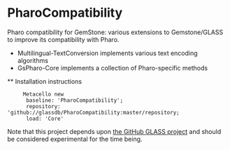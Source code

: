PharoCompatibility
==================

Pharo compatibility for GemStone: various extensions to Gemstone/GLASS to improve its compatibility with Pharo.

- Multilingual-TextConversion implements various text encoding algorithms
- GsPharo-Core implements a collection of Pharo-specific methods

** Installation instructions

```Smalltalk
     Metacello new
      baseline: 'PharoCompatibility';
      repository: 'github://glassdb/PharoCompatibility:master/repository;
      load: 'Core'
```

Note that this project depends upon [the GitHub GLASS project](https://github.com/glassdb/glass) and should be considered experimental for the time being.
